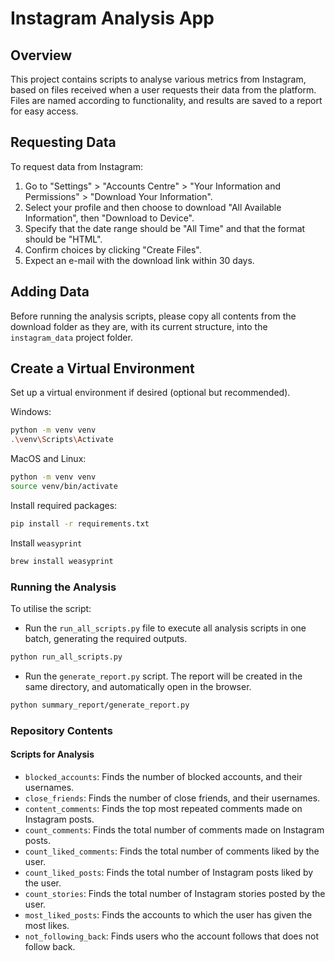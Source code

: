 # Instagram Analysis App

## Overview

This project contains scripts to analyse various metrics from Instagram, based on files received when a user requests their data from the platform. Files are named according to functionality, and results are saved to a report for easy access.

## Requesting Data

To request data from Instagram:

1. Go to "Settings" > "Accounts Centre" > "Your Information and Permissions" > "Download Your Information".
2. Select your profile and then choose to download "All Available Information", then "Download to Device".
3. Specify that the date range should be "All Time" and that the format should be "HTML".
4. Confirm choices by clicking "Create Files".
5. Expect an e-mail with the download link within 30 days.

## Adding Data

Before running the analysis scripts, please copy all contents from the download folder as they are, with its current structure, into the `instagram_data` project folder.

## Create a Virtual Environment

Set up a virtual environment if desired (optional but recommended).

Windows:

```bash
python -m venv venv
.\venv\Scripts\Activate
```

MacOS and Linux:

```bash
python -m venv venv
source venv/bin/activate
```

Install required packages:

```bash
pip install -r requirements.txt
```

Install `weasyprint`

```bash
brew install weasyprint
```

### Running the Analysis

To utilise the script:

- Run the `run_all_scripts.py` file to execute all analysis scripts in one batch, generating the required outputs.

```bash
python run_all_scripts.py
```

- Run the `generate_report.py` script. The report will be created in the same directory, and automatically open in the browser.

```bash
python summary_report/generate_report.py
```

### Repository Contents

#### Scripts for Analysis

- `blocked_accounts`: Finds the number of blocked accounts, and their usernames.
- `close_friends`: Finds the number of close friends, and their usernames.
- `content_comments`: Finds the top most repeated comments made on Instagram posts.
- `count_comments`: Finds the total number of comments made on Instagram posts.
- `count_liked_comments`: Finds the total number of comments liked by the user.
- `count_liked_posts`: Finds the total number of Instagram posts liked by the user.
- `count_stories`: Finds the total number of Instagram stories posted by the user.
- `most_liked_posts`: Finds the accounts to which the user has given the most likes.
- `not_following_back`: Finds users who the account follows that does not follow back.

